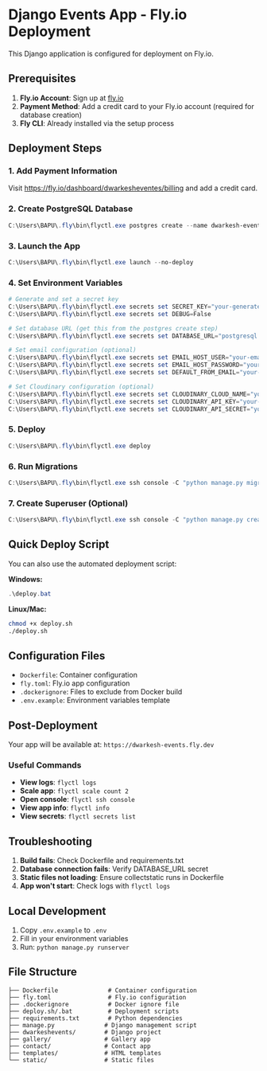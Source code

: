 # Django Events App - Fly.io Deployment

This Django application is configured for deployment on Fly.io.

## Prerequisites

1. **Fly.io Account**: Sign up at [fly.io](https://fly.io)
2. **Payment Method**: Add a credit card to your Fly.io account (required for database creation)
3. **Fly CLI**: Already installed via the setup process

## Deployment Steps

### 1. Add Payment Information
Visit https://fly.io/dashboard/dwarkesheventes/billing and add a credit card.

### 2. Create PostgreSQL Database
```powershell
C:\Users\BAPU\.fly\bin\flyctl.exe postgres create --name dwarkesh-events-db --region iad
```

### 3. Launch the App
```powershell
C:\Users\BAPU\.fly\bin\flyctl.exe launch --no-deploy
```

### 4. Set Environment Variables
```powershell
# Generate and set a secret key
C:\Users\BAPU\.fly\bin\flyctl.exe secrets set SECRET_KEY="your-generated-secret-key"
C:\Users\BAPU\.fly\bin\flyctl.exe secrets set DEBUG=False

# Set database URL (get this from the postgres create step)
C:\Users\BAPU\.fly\bin\flyctl.exe secrets set DATABASE_URL="postgresql://..."

# Set email configuration (optional)
C:\Users\BAPU\.fly\bin\flyctl.exe secrets set EMAIL_HOST_USER="your-email@gmail.com"
C:\Users\BAPU\.fly\bin\flyctl.exe secrets set EMAIL_HOST_PASSWORD="your-app-password"
C:\Users\BAPU\.fly\bin\flyctl.exe secrets set DEFAULT_FROM_EMAIL="your-email@gmail.com"

# Set Cloudinary configuration (optional)
C:\Users\BAPU\.fly\bin\flyctl.exe secrets set CLOUDINARY_CLOUD_NAME="your-cloud-name"
C:\Users\BAPU\.fly\bin\flyctl.exe secrets set CLOUDINARY_API_KEY="your-api-key"
C:\Users\BAPU\.fly\bin\flyctl.exe secrets set CLOUDINARY_API_SECRET="your-api-secret"
```

### 5. Deploy
```powershell
C:\Users\BAPU\.fly\bin\flyctl.exe deploy
```

### 6. Run Migrations
```powershell
C:\Users\BAPU\.fly\bin\flyctl.exe ssh console -C "python manage.py migrate"
```

### 7. Create Superuser (Optional)
```powershell
C:\Users\BAPU\.fly\bin\flyctl.exe ssh console -C "python manage.py createsuperuser"
```

## Quick Deploy Script

You can also use the automated deployment script:

**Windows:**
```powershell
.\deploy.bat
```

**Linux/Mac:**
```bash
chmod +x deploy.sh
./deploy.sh
```

## Configuration Files

- `Dockerfile`: Container configuration
- `fly.toml`: Fly.io app configuration
- `.dockerignore`: Files to exclude from Docker build
- `.env.example`: Environment variables template

## Post-Deployment

Your app will be available at: `https://dwarkesh-events.fly.dev`

### Useful Commands

- **View logs**: `flyctl logs`
- **Scale app**: `flyctl scale count 2`
- **Open console**: `flyctl ssh console`
- **View app info**: `flyctl info`
- **View secrets**: `flyctl secrets list`

## Troubleshooting

1. **Build fails**: Check Dockerfile and requirements.txt
2. **Database connection fails**: Verify DATABASE_URL secret
3. **Static files not loading**: Ensure collectstatic runs in Dockerfile
4. **App won't start**: Check logs with `flyctl logs`

## Local Development

1. Copy `.env.example` to `.env`
2. Fill in your environment variables
3. Run: `python manage.py runserver`

## File Structure

```
├── Dockerfile              # Container configuration
├── fly.toml                # Fly.io configuration
├── .dockerignore           # Docker ignore file
├── deploy.sh/.bat          # Deployment scripts
├── requirements.txt        # Python dependencies
├── manage.py              # Django management script
├── dwarkeshevents/        # Django project
├── gallery/               # Gallery app
├── contact/               # Contact app
├── templates/             # HTML templates
└── static/                # Static files
```
